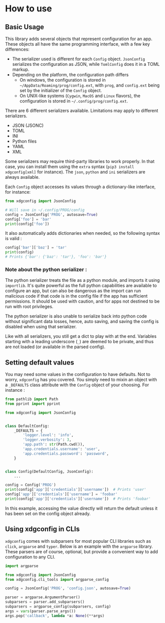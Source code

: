 # How to use


## Basic Usage

This library adds several objects that represent configuration for an app.
These objects all have the same programming interface, with a few key differences:

- The serializer used is different for each `Config` object. `JsonConfig` serializes the configuration as JSON, while `TomlConfig` does it in a TOML markup.
- Depending on the platform, the configuration path differs
  - On windows, the configuration is stored in `~/AppData/Roaming/prog/config.ext`, with `prog`, and `config.ext` being set by the initializer of the `Config` object.
  - On UNIX-like systems (`Cygwin`, `MacOS` and `Linux` flavors), the configuration is stored in `~/.config/prog/config.ext`.

There are 6 different serializers available. Limitations may apply to different serializers.
- JSON (JSONC)
- TOML
- INI
- Python files
- YAML
- XML

Some serializers may require third-party libraries to work properly. In that case, you can install them using the `extra` syntax (`pip3 install xdgconfig[xml]` for instance). The `json`, `python` and `ini` serializers are always available.

Each `Config` object accesses its values through a dictionary-like interface, for instance:

```python
from xdgconfig import JsonConfig

# Will save in ~/.config/PROG/config
config = JsonConfig('PROG', autosave=True)
config['foo'] = 'bar'
print(config['foo'])
```

It also automatically adds dictionaries when needed, so the following syntax is valid :

```python
config['bar']['baz'] = 'tar'
print(config)
# Prints {'bar': {'baz': 'tar'}, 'foo': 'bar'}
```

### Note about the python serializer :

The python serializer treats the file as a python module, and imports it using `importlib`.
It's quite powerful as the full python capabilities are available to configure an app, but can
also be dangerous as the import can run malicious code if that code is in the config file if the
app has sufficient permissions. It should be used with caution, and for apps not destined to be
run with root privileges.

The python serializer is also unable to serialize back into python code without significant
data losses, hence, auto saving, and saving the config is disabled when using that serializer.

Like with all serializers, you still get a dict to play with at the end. Variables starting with a
leading underscore (`_`) are deemed to be private, and thus are not loaded (or available in the parsed config).

## Setting default values

You may need some values in the configuration to have defaults. Not to worry, `xdgconfig` has you covered. You simply need to mixin an object with a `_DEFAULTS` class attribute with the `Config` object of your choosing. For instance :

```python
from pathlib import Path
from pprint import pprint

from xdgconfig import JsonConfig


class DefaultConfig:
    _DEFAULTS = {
        'logger.level': 'info',
        'logger.verbosity': 3,
        'app.path': str(Path.cwd()),
        'app.credentials.username': 'user',
        'app.credentials.password': 'password',
    }


class Config(DefaultConfig, JsonConfig):
    ...

config = Config('PROG')
print(config['app']['credentials']['username'])  # Prints 'user'
config['app']['credentials']['username'] = 'foobar'
print(config['app']['credentials']['username'])  # Prints 'foobar'
```

In this example, accessing the value directly will return the default unless it has been set on the config object already.

## Using xdgconfig in CLIs

`xdgconfig` comes with subparsers for most popular CLI libraries such as `click`, `argparse` and `typer`. Below is an example with the `argparse` library. These parsers are of course, optional, but provide a convenient way to add configuration to any CLI.

```python
import argparse

from xdgconfig import JsonConfig
from xdgconfig.cli_tools import argparse_config

config = JsonConfig('PROG', 'config.json', autosave=True)

parser = argparse.ArgumentParser()
subparsers = parser.add_subparsers()
subparsers = argparse_config(subparsers, config)
args = vars(parser.parse_args())
args.pop('callback', lambda *a: None)(**args)
```